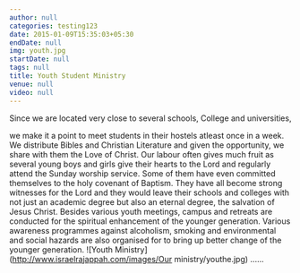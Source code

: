 ```yaml
---
author: null
categories: testing123
date: 2015-01-09T15:35:03+05:30
endDate: null
img: youth.jpg
startDate: null
tags: null
title: Youth Student Ministry
venue: null
video: null
---
```


Since we are located very close to several schools, College and universities,  
<!--more-->
   we make it a point to meet students in their hostels atleast once in a week. We distribute Bibles and Christian Literature and given the opportunity, we share with them the Love of Christ. Our labour often gives much fruit as several young boys and girls give their hearts to the Lord and regularly attend the Sunday worship service. Some of them have even committed themselves to the holy covenant of Baptism. They have all become strong witnesses for the Lord and they would leave their schools and colleges with not just an academic degree but also an eternal degree, the salvation of Jesus Christ. Besides various youth meetings, campus and retreats are conducted for the spiritual enhancement of the younger generation. Various awareness programmes against alcoholism, smoking and environmental and social hazards are also organised for to bring up better change of the younger generation.
   ![Youth Ministry](http://www.israelrajappah.com/images/Our ministry/youthe.jpg) 
......